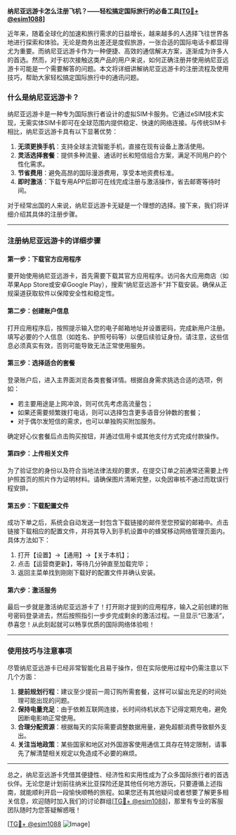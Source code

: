 **纳尼亚远游卡怎么注册飞机？——轻松搞定国际旅行的必备工具[[TG💪+ @esim1088](https://t.me/s/esim1088)]**

近年来，随着全球化的加速和旅行需求的日益增长，越来越多的人选择飞往世界各地进行探索和体验。无论是商务出差还是度假旅游，一张合适的国际电话卡都显得尤为重要。而纳尼亚远游卡作为一种便捷、高效的通信解决方案，逐渐成为许多人的首选。然而，对于初次接触这类产品的用户来说，如何正确注册并使用纳尼亚远游卡可能是一个需要解答的问题。本文将详细讲解纳尼亚远游卡的注册流程及使用技巧，帮助大家轻松搞定国际旅行中的通讯问题。

### 什么是纳尼亚远游卡？

纳尼亚远游卡是一种专为国际旅行者设计的虚拟SIM卡服务。它通过eSIM技术实现，无需实体SIM卡即可在全球范围内提供稳定、快速的网络连接。与传统SIM卡相比，纳尼亚远游卡具有以下显著优势：

1. **无须更换手机**：支持全球主流智能手机，直接在现有设备上激活使用。
2. **灵活选择套餐**：提供多种流量、通话时长和短信组合方案，满足不同用户的个性化需求。
3. **节省费用**：避免高昂的国际漫游费用，享受本地资费标准。
4. **即时激活**：下载专用APP后即可在线完成注册与激活操作，省去邮寄等待时间。

对于经常出国的人来说，纳尼亚远游卡无疑是一个理想的选择。接下来，我们将详细介绍其具体的注册步骤。

---

### 注册纳尼亚远游卡的详细步骤

#### 第一步：下载官方应用程序
要开始使用纳尼亚远游卡，首先需要下载其官方应用程序。访问各大应用商店（如苹果App Store或安卓Google Play），搜索“纳尼亚远游卡”并下载安装。确保从正规渠道获取软件以保障安全性和稳定性。

#### 第二步：创建账户信息
打开应用程序后，按照提示输入您的电子邮箱地址并设置密码，完成新用户注册。填写必要的个人信息（如姓名、护照号码等）以便后续验证身份。请注意，这些信息必须真实有效，否则可能导致无法正常使用服务。

#### 第三步：选择适合的套餐
登录账户后，进入主界面浏览各类套餐详情。根据自身需求挑选合适的选项，例如：
- 若主要用途是上网冲浪，则可优先考虑高流量包；
- 如果还需要频繁拨打电话，则可以选择包含更多语音分钟数的套餐；
- 对于偶尔发短信的需求，也可以单独购买附加服务。

确定好心仪套餐后点击购买按钮，并通过信用卡或其他支付方式完成付款操作。

#### 第四步：上传相关文件
为了验证您的身份以及符合当地法律法规的要求，在提交订单之前通常还需要上传护照首页的照片作为证明材料。请确保图片清晰完整，以免因审核不通过而耽误行程安排。

#### 第五步：下载配置文件
成功下单之后，系统会自动发送一封包含下载链接的邮件至您预留的邮箱中。点击链接下载相应的配置文件，并将其导入到手机设置中的蜂窝移动网络管理页面内。具体方法如下：
1. 打开【设置】→【通用】→【关于本机】；
2. 点击【运营商更新】，等待几分钟直至加载完毕；
3. 返回主菜单找到刚刚下载好的配置文件并确认安装。

#### 第六步：激活服务
最后一步就是激活纳尼亚远游卡了！打开刚才提到的应用程序，输入之前创建的账号密码登录进去，然后按照指引一步步完成剩余的激活过程。一旦显示“已激活”，恭喜您！从此刻起就可以畅享优质的国际网络体验啦！

---

### 使用技巧与注意事项

尽管纳尼亚远游卡已经非常智能化且易于操作，但在实际使用过程中仍需注意以下几个方面：

1. **提前规划行程**：建议至少提前一周订购所需套餐，这样可以留出充足的时间处理可能出现的问题。
2. **保持电量充足**：由于依赖互联网连接，长时间待机状态下记得定期充电，避免因断电影响正常使用。
3. **合理分配资源**：根据每天的实际需要调整数据用量，避免超额消费导致额外支出。
4. **关注当地政策**：某些国家和地区对外国游客使用通信工具存在特定限制，请事先了解清楚相关规定以免造成不必要的麻烦。

---

总之，纳尼亚远游卡凭借其便捷性、经济性和实用性成为了众多国际旅行者的首选伙伴。无论您是计划前往纳米比亚探险还是其他任何地方游玩，只要遵循上述指南，就能顺利开启一段愉快顺畅的旅程。如果您还有其他疑问或者想要了解更多相关信息，欢迎随时加入我们的讨论群组[[TG💪+ @esim1088](https://t.me/s/esim1088)]，那里有专业的客服团队随时为您答疑解惑哦！

[[TG💪+ @esim1088](https://t.me/s/esim1088) ![Image](https://i.postimg.cc/4NQfJmqS/Snipaste-2025-05-13-00-14-12.png)]